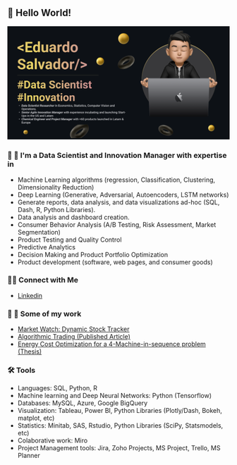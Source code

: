 ## 👾 Hello World!

![Personal Banner](https://github.com/Salvatore-Rocha/Salvatore-Rocha/blob/06b2b08d32ccca5bd52e034a45c29fa6d9ba0de4/Imgs/HeaderGTHB.png)

### 🔬 🔭 I'm a Data Scientist and Innovation Manager with expertise in 

- Machine Learning algorithms (regression, Classification, Clustering, Dimensionality Reduction)
- Deep Learning (Generative, Adversarial, Autoencoders, LSTM networks) 
- Generate reports, data analysis, and data visualizations ad-hoc (SQL, Dash, R, Python Libraries).
- Data analysis and dashboard creation.
- Consumer Behavior Analysis (A/B Testing, Risk Assessment, Market Segmentation)
- Product Testing and Quality Control
- Predictive Analytics
- Decision Making and Product Portfolio Optimization
- Product development (software, web pages, and consumer goods)

### 👋🏻 Connect with Me

- [Linkedin](https://www.linkedin.com/in/salvador-rocha/)

### 📝 📖 Some of my work


- <a href="(https://market-watch-a-dynamic-stock-tracker.onrender.com/)" target="_blank">Market Watch: Dynamic Stock Tracker </a>
- [Algorithmic Trading (Published Article)](https://publikationen.bibliothek.kit.edu/1000138284)
- [Energy Cost Optimization for a 4-Machine-in-sequence problem (Thesis)](https://github.com/Salvatore-Rocha/Thesis-Heuristic-FSP/blob/dbf2717aee53562325237f2761a8f32c0bbedfc6/A%20Heuristic%20Approach%20to%20the%20Flow%20Shop%20Scheduling%20Problem%20with%20Time-Varying%20Electricity%20Prices.pdf)

### 🛠️ Tools

- Languages: SQL, Python, R
- Machine learning and Deep Neural Networks: Python (Tensorflow)
- Databases: MySQL, Azure, Google BigQuery
- Visualization: Tableau, Power BI, Python Libraries (Plotly/Dash, Bokeh, matplot, etc)
- Statistics: Minitab, SAS, Rstudio, Python Libraries (SciPy, Statsmodels, etc)
- Colaborative work: Miro
- Project Management tools: Jira, Zoho Projects, MS Project, Trello, MS Planner  
